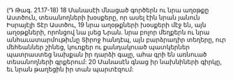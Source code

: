 (Դ Թագ. 21.17-18)
18 Մանասէի մնացած գործերն ու նրա աղօթքը Աստծուն, տեսանողների խօսքերը, որ ասել էին նրան յանուն Իսրայէլի Տէր Աստծու, 19 նրա աղօթքների խօսքերի մէջ են, այն աղօթքների, որոնցով նա լսեց Նրան. նրա բոլոր մեղքերն ու նրա անհաւատարմութիւնը Տիրոջ հանդէպ, այն բարձրադիր տեղերը, ուր մեհեաններ շինեց, կուռքեր ու քանդակուած պատկերներ պատրաստեց նախքան իր դարձի գալը, ահա գրի են առնուած տեսանողների գրքերում: 20 Մանասէն գնաց իր նախնիների գիրկը, եւ նրան թաղեցին իր տան պարտէզում:
